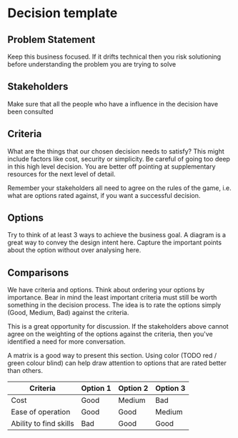 # Decision template

## Problem Statement

Keep this business focused. If it drifts technical then you risk solutioning before understanding the problem you are
trying to solve

## Stakeholders

Make sure that all the people who have a influence in the decision have been consulted

## Criteria

What are the things that our chosen decision needs to satisfy? This might include factors like cost, security or
simplicity. Be careful of going too deep in this high level decision. You are better off pointing at supplementary
resources for the next level of detail.

Remember your stakeholders all need to agree on the rules of the game, i.e. what are options rated against, if you want
a successful decision.

## Options

Try to think of at least 3 ways to achieve the business goal. A diagram is a great way to convey the design intent here.
Capture the important points about the option without over analysing here.

## Comparisons

We have criteria and options. Think about ordering your options by importance. Bear in mind the least important criteria
must still be worth something in the decision process.
The idea is to rate the options simply (Good, Medium, Bad) against the criteria.

This is a great opportunity for discussion. If the stakeholders above cannot agree on the weighting of the options
against the criteria, then you've identified a need for more conversation.

A matrix is a good way to present this section. Using color (TODO red / green colour blind) can help draw attention to options that are rated better than others.


| Criteria               | Option 1 | Option 2 | Option 3 |
|------------------------|----------|----------|----------|
| Cost                   | Good     | Medium   | Bad      |
| Ease of operation      | Good     | Good     | Medium   |
| Ability to find skills | Bad      | Good     | Good     |

